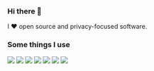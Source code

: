 ### Hi there 👋

I ❤️ open source and privacy-focused software.

### Some things I use

<img src="https://img.shields.io/badge/NeoVim-%2357A143.svg?&style=for-the-badge&logo=neovim&logoColor=white" /> <img src="https://img.shields.io/badge/Python-14354C?style=for-the-badge&logo=python&logoColor=white" /> <img src="https://img.shields.io/badge/GitLab-330F63?style=for-the-badge&logo=gitlab&logoColor=white" /> <img src="https://img.shields.io/badge/Fedora-294172?style=for-the-badge&logo=fedora&logoColor=white" /> <img src="https://img.shields.io/badge/Google_Cloud-4285F4?style=for-the-badge&logo=google-cloud&logoColor=white" /> <img src="https://img.shields.io/badge/MongoDB-4EA94B?style=for-the-badge&logo=mongodb&logoColor=white" /> <img src="https://img.shields.io/badge/redis-%23DD0031.svg?&style=for-the-badge&logo=redis&logoColor=white"/>
